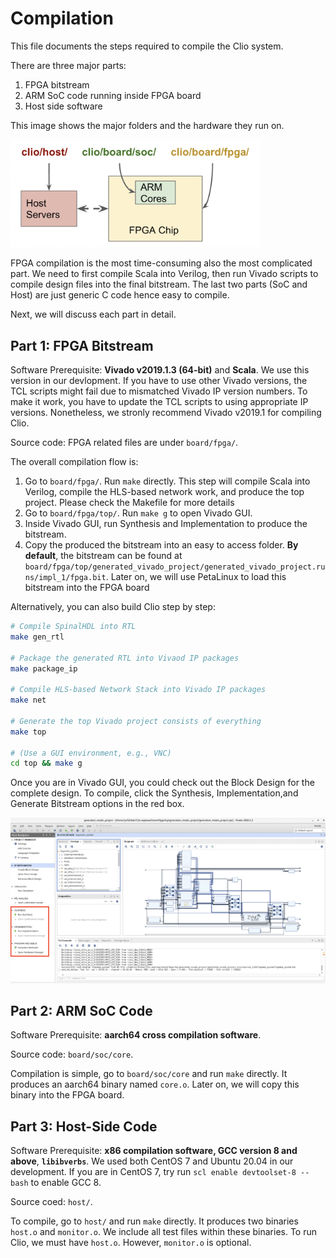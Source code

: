 # Compilation

This file documents the steps required to compile the Clio system.

There are three major parts:
1. FPGA bitstream
2. ARM SoC code running inside FPGA board
3. Host side software

This image shows the major folders and the hardware they run on.

<img src="repo-org.png" alt="drawing" width="400"/>

FPGA compilation is the most time-consuming also the most complicated part. We need to first compile Scala into Verilog, then run Vivado scripts to compile design files into the final bitstream. The last two parts (SoC and Host) are just generic C code hence easy to compile.

Next, we will discuss each part in detail.

## Part 1: FPGA Bitstream

Software Prerequisite: **Vivado v2019.1.3 (64-bit)** and **Scala**.
We use this version in our devlopment.
If you have to use other Vivado versions, the TCL scripts might fail due to mismatched
Vivado IP version numbers. To make it work, you have to update the TCL scripts
to using appropriate IP versions. Nonetheless, we stronly recommend Vivado v2019.1 for compiling Clio.

Source code: FPGA related files are under `board/fpga/`.

The overall compilation flow is:
1. Go to `board/fpga/`. Run `make` directly. This step will compile Scala into Verilog, compile the HLS-based network work, and produce the top project. Please check the Makefile for more details
2. Go to `board/fpga/top/`. Run `make g` to open Vivado GUI.
3. Inside Vivado GUI, run Synthesis and Implementation to produce the bitstream.
4. Copy the produced the bitstream into an easy to access folder. **By default**, the bitstream can be found at `board/fpga/top/generated_vivado_project/generated_vivado_project.runs/impl_1/fpga.bit`.
Later on, we will use PetaLinux to load this bitstream into the FPGA board

Alternatively, you can also build Clio step by step:
```bash
# Compile SpinalHDL into RTL
make gen_rtl

# Package the generated RTL into Vivaod IP packages
make package_ip

# Compile HLS-based Network Stack into Vivado IP packages
make net

# Generate the top Vivado project consists of everything
make top

# (Use a GUI environment, e.g., VNC)
cd top && make g
```

Once you are in Vivado GUI, you could check out the Block Design for the complete design. To compile, click the Synthesis, Implementation,and Generate Bitstream options in the red box.

![image](./vivado-screenshot.png)

## Part 2: ARM SoC Code

Software Prerequisite: **aarch64 cross compilation software**.

Source code: `board/soc/core`.

Compilation is simple, go to `board/soc/core` and run `make` directly.
It produces an aarch64 binary named `core.o`. Later on, we will copy this
binary into the FPGA board. 

## Part 3: Host-Side Code

Software Prerequisite: **x86 compilation software, GCC version 8 and above**, **`libibverbs`**.
We used both CentOS 7 and Ubuntu 20.04 in our development. If you are in CentOS 7, try run `scl enable devtoolset-8 -- bash` to enable GCC 8.

Source coed: `host/`.

To compile, go to `host/` and run `make` directly.
It produces two binaries `host.o` and `monitor.o`.
We include all test files within these binaries.
To run Clio, we must have `host.o`. However, `monitor.o` is optional.
